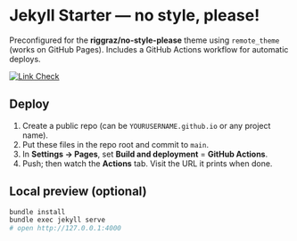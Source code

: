 # Jekyll Starter — no style, please!

Preconfigured for the **riggraz/no-style-please** theme using `remote_theme` (works on GitHub Pages).
Includes a GitHub Actions workflow for automatic deploys.

[![Link Check](https://github.com/RON1N01/RON1N01.github.io/actions/workflows/links.yml/badge.svg)](https://github.com/RON1N01/RON1N01.github.io/actions/workflows/links.yml)

## Deploy
1. Create a public repo (can be `YOURUSERNAME.github.io` or any project name).
2. Put these files in the repo root and commit to `main`.
3. In **Settings → Pages**, set **Build and deployment** = **GitHub Actions**.
4. Push; then watch the **Actions** tab. Visit the URL it prints when done.

## Local preview (optional)
```bash
bundle install
bundle exec jekyll serve
# open http://127.0.0.1:4000
```
